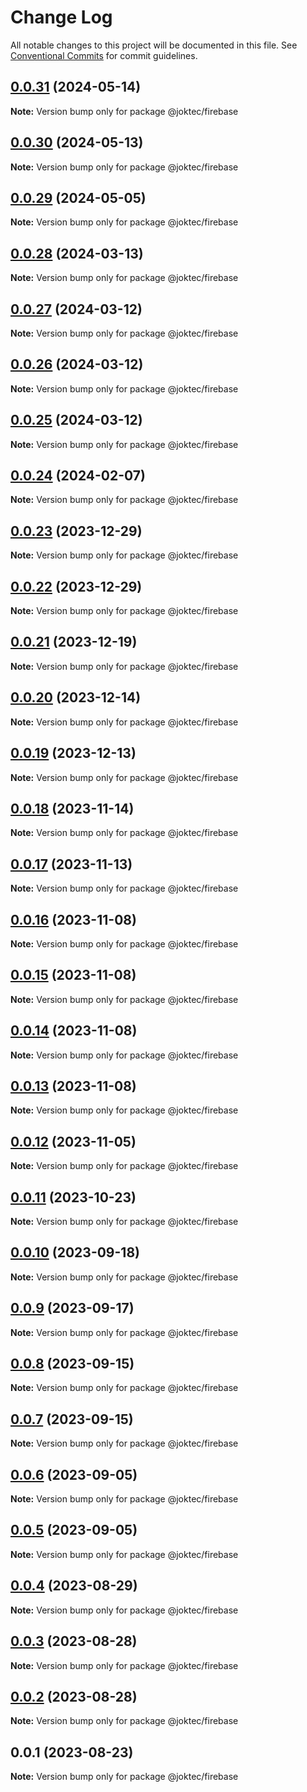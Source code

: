 # Change Log

All notable changes to this project will be documented in this file.
See [Conventional Commits](https://conventionalcommits.org) for commit guidelines.

## [0.0.31](https://github.com/joktec/joktec-monorepo/compare/@joktec/firebase@0.0.30...@joktec/firebase@0.0.31) (2024-05-14)

**Note:** Version bump only for package @joktec/firebase





## [0.0.30](https://github.com/joktec/joktec-monorepo/compare/@joktec/firebase@0.0.29...@joktec/firebase@0.0.30) (2024-05-13)

**Note:** Version bump only for package @joktec/firebase





## [0.0.29](https://github.com/joktec/joktec-monorepo/compare/@joktec/firebase@0.0.28...@joktec/firebase@0.0.29) (2024-05-05)

**Note:** Version bump only for package @joktec/firebase





## [0.0.28](https://github.com/joktec/joktec-monorepo/compare/@joktec/firebase@0.0.27...@joktec/firebase@0.0.28) (2024-03-13)

**Note:** Version bump only for package @joktec/firebase





## [0.0.27](https://github.com/joktec/joktec-monorepo/compare/@joktec/firebase@0.0.26...@joktec/firebase@0.0.27) (2024-03-12)

**Note:** Version bump only for package @joktec/firebase





## [0.0.26](https://github.com/joktec/joktec-monorepo/compare/@joktec/firebase@0.0.25...@joktec/firebase@0.0.26) (2024-03-12)

**Note:** Version bump only for package @joktec/firebase





## [0.0.25](https://github.com/joktec/joktec-monorepo/compare/@joktec/firebase@0.0.24...@joktec/firebase@0.0.25) (2024-03-12)

**Note:** Version bump only for package @joktec/firebase





## [0.0.24](https://github.com/joktec/joktec-monorepo/compare/@joktec/firebase@0.0.23...@joktec/firebase@0.0.24) (2024-02-07)

**Note:** Version bump only for package @joktec/firebase





## [0.0.23](https://github.com/joktec/joktec-monorepo/compare/@joktec/firebase@0.0.22...@joktec/firebase@0.0.23) (2023-12-29)

**Note:** Version bump only for package @joktec/firebase





## [0.0.22](https://github.com/joktec/joktec-monorepo/compare/@joktec/firebase@0.0.21...@joktec/firebase@0.0.22) (2023-12-29)

**Note:** Version bump only for package @joktec/firebase





## [0.0.21](https://github.com/joktec/joktec-monorepo/compare/@joktec/firebase@0.0.20...@joktec/firebase@0.0.21) (2023-12-19)

**Note:** Version bump only for package @joktec/firebase





## [0.0.20](https://github.com/joktec/joktec-monorepo/compare/@joktec/firebase@0.0.19...@joktec/firebase@0.0.20) (2023-12-14)

**Note:** Version bump only for package @joktec/firebase





## [0.0.19](https://github.com/joktec/joktec-monorepo/compare/@joktec/firebase@0.0.18...@joktec/firebase@0.0.19) (2023-12-13)

**Note:** Version bump only for package @joktec/firebase





## [0.0.18](https://github.com/joktec/joktec-monorepo/compare/@joktec/firebase@0.0.17...@joktec/firebase@0.0.18) (2023-11-14)

**Note:** Version bump only for package @joktec/firebase





## [0.0.17](https://github.com/joktec/joktec-monorepo/compare/@joktec/firebase@0.0.16...@joktec/firebase@0.0.17) (2023-11-13)

**Note:** Version bump only for package @joktec/firebase





## [0.0.16](https://github.com/joktec/joktec-monorepo/compare/@joktec/firebase@0.0.15...@joktec/firebase@0.0.16) (2023-11-08)

**Note:** Version bump only for package @joktec/firebase





## [0.0.15](https://github.com/joktec/joktec-monorepo/compare/@joktec/firebase@0.0.14...@joktec/firebase@0.0.15) (2023-11-08)

**Note:** Version bump only for package @joktec/firebase





## [0.0.14](https://github.com/joktec/joktec-monorepo/compare/@joktec/firebase@0.0.13...@joktec/firebase@0.0.14) (2023-11-08)

**Note:** Version bump only for package @joktec/firebase





## [0.0.13](https://github.com/joktec/joktec-monorepo/compare/@joktec/firebase@0.0.12...@joktec/firebase@0.0.13) (2023-11-08)

**Note:** Version bump only for package @joktec/firebase





## [0.0.12](https://github.com/joktec/joktec-monorepo/compare/@joktec/firebase@0.0.11...@joktec/firebase@0.0.12) (2023-11-05)

**Note:** Version bump only for package @joktec/firebase





## [0.0.11](https://github.com/joktec/joktec-monorepo/compare/@joktec/firebase@0.0.10...@joktec/firebase@0.0.11) (2023-10-23)

**Note:** Version bump only for package @joktec/firebase





## [0.0.10](https://github.com/joktec/joktec-monorepo/compare/@joktec/firebase@0.0.9...@joktec/firebase@0.0.10) (2023-09-18)

**Note:** Version bump only for package @joktec/firebase





## [0.0.9](https://github.com/joktec/joktec-monorepo/compare/@joktec/firebase@0.0.8...@joktec/firebase@0.0.9) (2023-09-17)

**Note:** Version bump only for package @joktec/firebase





## [0.0.8](https://github.com/joktec/joktec-monorepo/compare/@joktec/firebase@0.0.7...@joktec/firebase@0.0.8) (2023-09-15)

**Note:** Version bump only for package @joktec/firebase





## [0.0.7](https://github.com/joktec/joktec-monorepo/compare/@joktec/firebase@0.0.6...@joktec/firebase@0.0.7) (2023-09-15)

**Note:** Version bump only for package @joktec/firebase





## [0.0.6](https://github.com/joktec/joktec-monorepo/compare/@joktec/firebase@0.0.5...@joktec/firebase@0.0.6) (2023-09-05)

**Note:** Version bump only for package @joktec/firebase





## [0.0.5](https://github.com/joktec/joktec-monorepo/compare/@joktec/firebase@0.0.4...@joktec/firebase@0.0.5) (2023-09-05)

**Note:** Version bump only for package @joktec/firebase





## [0.0.4](https://github.com/joktec/joktec-monorepo/compare/@joktec/firebase@0.0.3...@joktec/firebase@0.0.4) (2023-08-29)

**Note:** Version bump only for package @joktec/firebase





## [0.0.3](https://github.com/joktec/joktec-monorepo/compare/@joktec/firebase@0.0.2...@joktec/firebase@0.0.3) (2023-08-28)

**Note:** Version bump only for package @joktec/firebase





## [0.0.2](https://github.com/joktec/joktec-monorepo/compare/@joktec/firebase@0.0.1...@joktec/firebase@0.0.2) (2023-08-28)

**Note:** Version bump only for package @joktec/firebase





## 0.0.1 (2023-08-23)

**Note:** Version bump only for package @joktec/firebase
